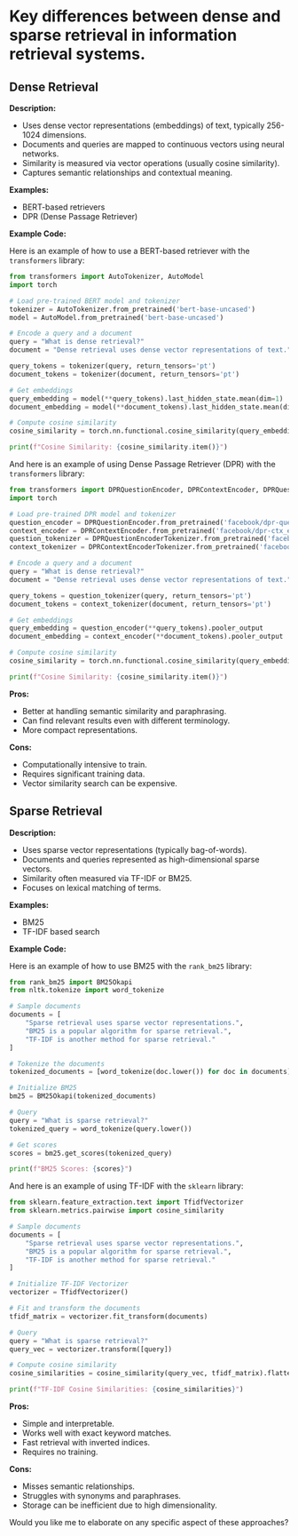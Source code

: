 # Key differences between dense and sparse retrieval in information retrieval systems.

## Dense Retrieval

**Description:**
- Uses dense vector representations (embeddings) of text, typically 256-1024 dimensions.
- Documents and queries are mapped to continuous vectors using neural networks.
- Similarity is measured via vector operations (usually cosine similarity).
- Captures semantic relationships and contextual meaning.


**Examples:**
- BERT-based retrievers
- DPR (Dense Passage Retriever)

**Example Code:**

Here is an example of how to use a BERT-based retriever with the `transformers` library:

```python
from transformers import AutoTokenizer, AutoModel
import torch

# Load pre-trained BERT model and tokenizer
tokenizer = AutoTokenizer.from_pretrained('bert-base-uncased')
model = AutoModel.from_pretrained('bert-base-uncased')

# Encode a query and a document
query = "What is dense retrieval?"
document = "Dense retrieval uses dense vector representations of text."

query_tokens = tokenizer(query, return_tensors='pt')
document_tokens = tokenizer(document, return_tensors='pt')

# Get embeddings
query_embedding = model(**query_tokens).last_hidden_state.mean(dim=1)
document_embedding = model(**document_tokens).last_hidden_state.mean(dim=1)

# Compute cosine similarity
cosine_similarity = torch.nn.functional.cosine_similarity(query_embedding, document_embedding)

print(f"Cosine Similarity: {cosine_similarity.item()}")
```

And here is an example of using Dense Passage Retriever (DPR) with the `transformers` library:

```python
from transformers import DPRQuestionEncoder, DPRContextEncoder, DPRQuestionEncoderTokenizer, DPRContextEncoderTokenizer
import torch

# Load pre-trained DPR model and tokenizer
question_encoder = DPRQuestionEncoder.from_pretrained('facebook/dpr-question_encoder-single-nq-base')
context_encoder = DPRContextEncoder.from_pretrained('facebook/dpr-ctx_encoder-single-nq-base')
question_tokenizer = DPRQuestionEncoderTokenizer.from_pretrained('facebook/dpr-question_encoder-single-nq-base')
context_tokenizer = DPRContextEncoderTokenizer.from_pretrained('facebook/dpr-ctx_encoder-single-nq-base')

# Encode a query and a document
query = "What is dense retrieval?"
document = "Dense retrieval uses dense vector representations of text."

query_tokens = question_tokenizer(query, return_tensors='pt')
document_tokens = context_tokenizer(document, return_tensors='pt')

# Get embeddings
query_embedding = question_encoder(**query_tokens).pooler_output
document_embedding = context_encoder(**document_tokens).pooler_output

# Compute cosine similarity
cosine_similarity = torch.nn.functional.cosine_similarity(query_embedding, document_embedding)

print(f"Cosine Similarity: {cosine_similarity.item()}")
```


**Pros:**
- Better at handling semantic similarity and paraphrasing.
- Can find relevant results even with different terminology.
- More compact representations.

**Cons:**
- Computationally intensive to train.
- Requires significant training data.
- Vector similarity search can be expensive.

## Sparse Retrieval

**Description:**
- Uses sparse vector representations (typically bag-of-words).
- Documents and queries represented as high-dimensional sparse vectors.
- Similarity often measured via TF-IDF or BM25.
- Focuses on lexical matching of terms.

**Examples:**
- BM25
- TF-IDF based search

**Example Code:**

Here is an example of how to use BM25 with the `rank_bm25` library:

```python
from rank_bm25 import BM25Okapi
from nltk.tokenize import word_tokenize

# Sample documents
documents = [
    "Sparse retrieval uses sparse vector representations.",
    "BM25 is a popular algorithm for sparse retrieval.",
    "TF-IDF is another method for sparse retrieval."
]

# Tokenize the documents
tokenized_documents = [word_tokenize(doc.lower()) for doc in documents]

# Initialize BM25
bm25 = BM25Okapi(tokenized_documents)

# Query
query = "What is sparse retrieval?"
tokenized_query = word_tokenize(query.lower())

# Get scores
scores = bm25.get_scores(tokenized_query)

print(f"BM25 Scores: {scores}")
```

And here is an example of using TF-IDF with the `sklearn` library:

```python
from sklearn.feature_extraction.text import TfidfVectorizer
from sklearn.metrics.pairwise import cosine_similarity

# Sample documents
documents = [
    "Sparse retrieval uses sparse vector representations.",
    "BM25 is a popular algorithm for sparse retrieval.",
    "TF-IDF is another method for sparse retrieval."
]

# Initialize TF-IDF Vectorizer
vectorizer = TfidfVectorizer()

# Fit and transform the documents
tfidf_matrix = vectorizer.fit_transform(documents)

# Query
query = "What is sparse retrieval?"
query_vec = vectorizer.transform([query])

# Compute cosine similarity
cosine_similarities = cosine_similarity(query_vec, tfidf_matrix).flatten()

print(f"TF-IDF Cosine Similarities: {cosine_similarities}")
```


**Pros:**
- Simple and interpretable.
- Works well with exact keyword matches.
- Fast retrieval with inverted indices.
- Requires no training.

**Cons:**
- Misses semantic relationships.
- Struggles with synonyms and paraphrases.
- Storage can be inefficient due to high dimensionality.

Would you like me to elaborate on any specific aspect of these approaches?